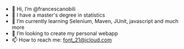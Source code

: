 - 👋 Hi, I’m @francescanobili
- 👀 I have a master's degree in statistics
- 🌱 I’m currently learning Selenium, Maven, JUnit, javascript and much more
- 💞️ I’m looking to create my personal webapp
- 📫 How to reach me: font_21@icloud.com

<!---
francescanobili/francescanobili is a ✨ special ✨ repository because its `README.md` (this file) appears on your GitHub profile.
You can click the Preview link to take a look at your changes.
--->




